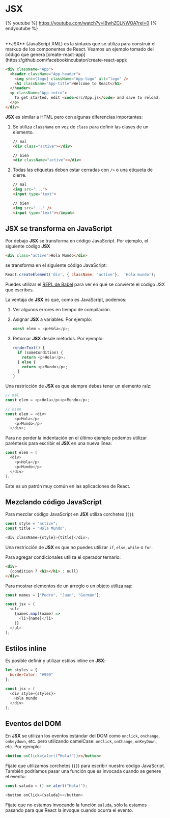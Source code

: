 # JSX

{% youtube %} https://youtube.com/watch?v=IBwhZCLNWOA?rel=0 {% endyoutube %}

<br>
**JSX** (JavaScript XML) es la sintaxis que se utiliza para construir el markup de los componentes de React. Veamos un ejemplo tomado del código que genera [create-react-app](https://github.com/facebookincubator/create-react-app):

```html
<div className="App">
  <header className="App-header">
    <img src={logo} className="App-logo" alt="logo" />
    <h1 className="App-title">Welcome to React</h1>
  </header>
  <p className="App-intro">
    To get started, edit <code>src/App.js</code> and save to reload.
  </p>
</div>
```

**JSX** es similar a HTML pero con algunas diferencias importantes:

1. Se utiliza `className` en vez de `class` para definir las clases de un elemento.
    ```html
    // mal
    <div class="active"></div>

    // bien
    <div className="active"></div>
    ```
2. Todas las etiquetas deben estar cerradas con `/>` o una etiqueta de cierre.
    ```html
    // mal
    <img src="...">
    <input type="text">

    // bien
    <img src="..." />
    <input type="text"></input>
    ```

## JSX se transforma en JavaScript

Por debajo **JSX** se transforma en código JavaScript. Por ejemplo, el siguiente código **JSX**

```html
<div class="active">Hola Mundo</div>
```

se transforma en el siguiente código JavaScript:

```js
React.createElement('div', { className: 'active'},  'Hola mundo');
```

Puedes utilizar el [REPL de Babel](http://babeljs.io/repl/#?babili=false&browsers=&build=&builtIns=false&code_lz=DwEwlgbgBAxgNgQwM5ILwCIEwC6QKboB8AEgPaJQCyArgHYinAD04EhQA&debug=false&circleciRepo=&evaluate=true&lineWrap=false&presets=latest%2Creact%2Cstage-2&prettier=false&targets=&version=6.26.0) para ver en qué se convierte el código JSX que escribes.

La ventaja de **JSX** es que, como es JavaScript, podemos:

1. Ver algunos errores en tiempo de compilación.

2. Asignar **JSX** a variables. Por ejemplo:
    ```js
    const elem = <p>Hola</p>;
    ```
3. Retornar **JSX** desde métodos. Por ejemplo:

    ```js
    renderText() {
      if (someCondition) {
        return <p>Hola</p>;
      } else {
        return <p>Mundo</p>;
      }
    }
    ```

Una restricción de **JSX** es que siempre debes tener un elemento raíz:

```js
// mal
const elem = <p>Hola</p><p>Mundo</p>;

// bien
const elem = <div>
    <p>Hola</p>
    <p>Mundo</p>
  </div>;
```

Para no perder la indentación en el último ejemplo podemos utilizar paréntesis para escribir el **JSX** en una nueva línea:

```js
const elem = (
  <div>
    <p>Hola</p>
    <p>Mundo</p>
  </div>
);
```

Este es un patrón muy común en las aplicaciones de React.

## Mezclando código JavaScript

Para mezclar código JavaScript en **JSX** utiliza corchetes (`{}`):

```js
const style = "active";
const title = "Hola Mundo";

<div className={style}>{title}</div>;
```

Una restricción de **JSX** es que no puedes utilizar `if`, `else`, `while` o `for`.

Para agregar condicionales utiliza el operador ternario:

```html
<div>
  {condition ? <h1></h1> : null}
</div>
```

Para mostrar elementos de un arreglo o un objeto utiliza `map`:

```js
const names = ["Pedro", "Juan", "Germán"];

const jsx = (
  <ul>
    {names.map((name) =>
      <li>{name}</li>
    )}
  </ul>
);
```

## Estilos inline

Es posible definir y utilizar estilos inline en **JSX**:

```js
let styles = {
  borderColor: "#999"
};

const jsx = (
  <div style={styles}>
    Hola mundo
  </div>
);
```

## Eventos del DOM

En **JSX** se utilizan los eventos estándar del DOM como `onclick`, `onchange`, `onkeydown`, etc. pero utilizando camelCase: `onClick`, `onChange`, `onKeyDown`, etc. Por ejemplo:

```html
<button onClick={alert("Hola!")}></button>
```

Fíjate que utilizamos corchetes (`{}`) para escribir nuestro código JavaScript. También podríamos pasar una función que es invocada cuando se genere el evento:

```js
const saluda = () => alert("Hola!");

<button onClick={saluda}></button>
```

Fíjate que no estamos invocando la función `saluda`, sólo la estamos pasando para que React la invoque cuando ocurra el evento.
